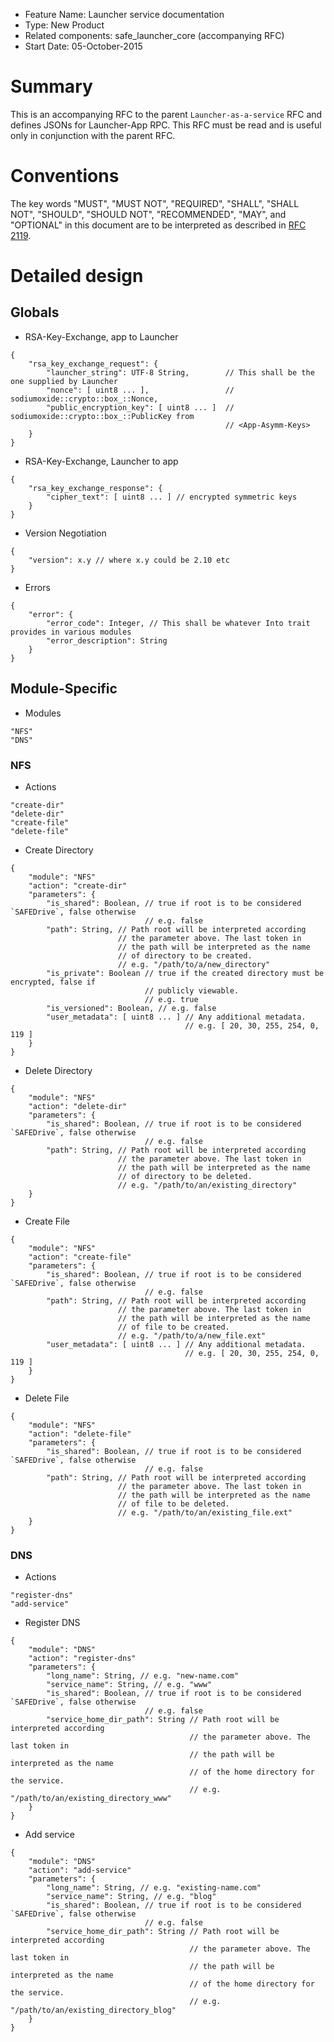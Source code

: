 - Feature Name: Launcher service documentation
- Type: New Product
- Related components: safe_launcher_core (accompanying RFC)
- Start Date: 05-October-2015

# Summary

This is an accompanying RFC to the parent `Launcher-as-a-service` RFC and defines JSONs for Launcher-App RPC. This RFC must be read and is useful only in conjunction with the parent RFC.

# Conventions
The key words "MUST", "MUST NOT", "REQUIRED", "SHALL", "SHALL NOT", "SHOULD", "SHOULD NOT", "RECOMMENDED", "MAY", and "OPTIONAL" in this document are to be interpreted as described in [RFC 2119](http://tools.ietf.org/html/rfc2119).

# Detailed design

## Globals
- RSA-Key-Exchange, app to Launcher
```
{
    "rsa_key_exchange_request": {
        "launcher_string": UTF-8 String,        // This shall be the one supplied by Launcher
        "nonce": [ uint8 ... ],                 // sodiumoxide::crypto::box_::Nonce,
        "public_encryption_key": [ uint8 ... ]  // sodiumoxide::crypto::box_::PublicKey from
                                                // <App-Asymm-Keys>
    }
}
```
- RSA-Key-Exchange, Launcher to app
```
{
    "rsa_key_exchange_response": {
        "cipher_text": [ uint8 ... ] // encrypted symmetric keys
    }
}
```
- Version Negotiation
```
{
    "version": x.y // where x.y could be 2.10 etc
}
```
- Errors
```
{
    "error": {
        "error_code": Integer, // This shall be whatever Into trait provides in various modules
        "error_description": String
    }
}
```

## Module-Specific
- Modules
```
"NFS"
"DNS"
```

### NFS
- Actions
```
"create-dir"
"delete-dir"
"create-file"
"delete-file"
```

- Create Directory
```
{
    "module": "NFS"
    "action": "create-dir"
    "parameters": {
        "is_shared": Boolean, // true if root is to be considered `SAFEDrive`, false otherwise
                              // e.g. false
        "path": String, // Path root will be interpreted according
                        // the parameter above. The last token in
                        // the path will be interpreted as the name
                        // of directory to be created.
                        // e.g. "/path/to/a/new_directory"
        "is_private": Boolean // true if the created directory must be encrypted, false if
                              // publicly viewable.
                              // e.g. true
        "is_versioned": Boolean, // e.g. false
        "user_metadata": [ uint8 ... ] // Any additional metadata.
                                       // e.g. [ 20, 30, 255, 254, 0, 119 ]
    }
}
```

- Delete Directory
```
{
    "module": "NFS"
    "action": "delete-dir"
    "parameters": {
        "is_shared": Boolean, // true if root is to be considered `SAFEDrive`, false otherwise
                              // e.g. false
        "path": String, // Path root will be interpreted according
                        // the parameter above. The last token in
                        // the path will be interpreted as the name
                        // of directory to be deleted.
                        // e.g. "/path/to/an/existing_directory"
    }
}
```

- Create File
```
{
    "module": "NFS"
    "action": "create-file"
    "parameters": {
        "is_shared": Boolean, // true if root is to be considered `SAFEDrive`, false otherwise
                              // e.g. false
        "path": String, // Path root will be interpreted according
                        // the parameter above. The last token in
                        // the path will be interpreted as the name
                        // of file to be created.
                        // e.g. "/path/to/a/new_file.ext"
        "user_metadata": [ uint8 ... ] // Any additional metadata.
                                       // e.g. [ 20, 30, 255, 254, 0, 119 ]
    }
}
```

- Delete File
```
{
    "module": "NFS"
    "action": "delete-file"
    "parameters": {
        "is_shared": Boolean, // true if root is to be considered `SAFEDrive`, false otherwise
                              // e.g. false
        "path": String, // Path root will be interpreted according
                        // the parameter above. The last token in
                        // the path will be interpreted as the name
                        // of file to be deleted.
                        // e.g. "/path/to/an/existing_file.ext"
    }
}
```

### DNS
- Actions
```
"register-dns"
"add-service"
```

- Register DNS
```
{
    "module": "DNS"
    "action": "register-dns"
    "parameters": {
        "long_name": String, // e.g. "new-name.com"
        "service_name": String, // e.g. "www"
        "is_shared": Boolean, // true if root is to be considered `SAFEDrive`, false otherwise
                              // e.g. false
        "service_home_dir_path": String // Path root will be interpreted according
                                        // the parameter above. The last token in
                                        // the path will be interpreted as the name
                                        // of the home directory for the service.
                                        // e.g. "/path/to/an/existing_directory_www"
    }
}
```

- Add service
```
{
    "module": "DNS"
    "action": "add-service"
    "parameters": {
        "long_name": String, // e.g. "existing-name.com"
        "service_name": String, // e.g. "blog"
        "is_shared": Boolean, // true if root is to be considered `SAFEDrive`, false otherwise
                              // e.g. false
        "service_home_dir_path": String // Path root will be interpreted according
                                        // the parameter above. The last token in
                                        // the path will be interpreted as the name
                                        // of the home directory for the service.
                                        // e.g. "/path/to/an/existing_directory_blog"
    }
}
```
